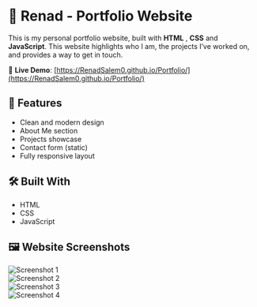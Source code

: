 # 💼 Renad  -  Portfolio Website

This is my personal portfolio website, built with **HTML** , **CSS** and **JavaScript**.
This website highlights who I am, the projects I’ve worked on, and provides a way to get in touch.

🚀 **Live Demo**: [https://RenadSalem0.github.io/Portfolio/](https://RenadSalem0.github.io/Portfolio/)

## 🌟 Features

- Clean and modern design
- About Me section
- Projects showcase
- Contact form (static)
- Fully responsive layout

## 🛠 Built With
- HTML
- CSS 
- JavaScript

 ## 🖼 Website Screenshots

![Screenshot 1](images/Screenshot1.png)  
![Screenshot 2](images/Screenshot2.png)  
![Screenshot 3](images/Screenshot3.png)  
![Screenshot 4](images/Screenshot4.png)  




